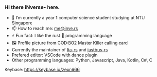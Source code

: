 ### Hi there iNverse- here.

[]()
- 🔭 I’m currently a year 1 computer science student studying at NTU Singapore
- 📫 How to reach me: me@inve.rs
- ⚡ Fun fact: I like the rust 🦀 programming language
- 🖼️ Profile picture from COD:BO2 Master Killer calling card
- Currently the maintainer of [lta-rs](https://github.com/lta-rs/lta-rs) and [justbus-rs](https://github.com/BudiNverse/justbus-rs)
- Prefered editor: VSCode with dance plugin
- Other programming languages: Python, Javascript, Java, Kotlin, C#, C

Keybase: https://keybase.io/zeon666
